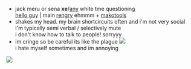 - jack meru or sena **xe**/[any](https://en.pronouns.page/@gigolo) white tme questioning  
[hello guy](https://github.com/ichikuu) | main [rengry](https://rentry.org/scenario_liar) ehmmm + [makotools](https://enstars.link/@matenrou)  
- shakes my head. my brain shortcircuits often and i'm not very social  
i'm typically semi verbal / selectively mute  
i don't know how to talk to people! sorryyy  
- im cringe so be careful its like the plague ![](https://cdn.discordapp.com/attachments/729124835296280689/1087785064059916319/image.png)  
i hate myself sometimes and im annoying

![](https://cdn.discordapp.com/attachments/729124835296280689/1089073187712675850/image.jpeg)
